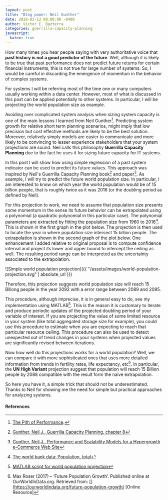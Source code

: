 ```yaml
---
layout: post
title: "Blog power: Neil Gunther"
date: 2018-03-12 08:00:00 -0400
author: Victor E. Bazterra
categories: guerrilla-capacity-planning
javascript:
  katex: true
---
```


How many times you hear people saying with very authoritative voice that **past history is not a good predictor of the future**. Well, although it is likely to be true that past performance does not predict future returns for certain financial instruments, this is not true for large number of systems. So, I would be careful in discarding the emergence of momentum in the behavior of complex systems.

For systems I will be referring most of the time one or many computers usually working within a data center. However, most of what is discussed in this post can be applied potentially to other systems. In particular, I will be projecting the world population size as example.

Avoiding over complicated system analysis when sizing system capacity is one of the main lessons I learned from Neil Gunther[^1]. Predicting system growth for relative short term planning scenarios, might imply that low precision but cost effective methods are likely to be the best solution. Moreover, relatively simply models are easier to communicate and more likely to be convincing to lesser experience stakeholders that your system projections are sound. Neil calls this philosophy **Guerrilla Capacity Planning** due to the fact he uses it for sizing future capacity for IT systems.

In this post I will show how using simple regression of a past system indicator can be used to predict its future values. This approach was inspired by Neil's Guerrilla Capacity Planning book[^2] and paper[^3]. As example, I will try to predict the future world population size. In particular, I am interested to know on which year the world population would be of 15 billion people, that is roughly twice as it was 2016 (or the doubling period as defined by Neil).

For this projection to work, we need to assume that population size presents some momentum in the sense its future behavior can be extrapolated using a polynomial (a quadratic polynomial in this particular case). The polynomial parameters are extracted by fitting the population size from 1960 to 2016[^4]. This is shown in the first graph in the plot below. The projection is then used to locate the year in where population size intersect 15 billion people. The extrapolation is shown in the second graph of the plot below. One enhancement I added relative to original proposal is to compute confidence interval and project its lower and upper bound to intercept the ceiling as well. The resulting period range can be interpreted as the uncertainty associated to the extrapolation.

![Simple world population projection]({{ "/assets/images/world-population-projection.svg" | absolute_url }})

Therefore, this projection suggests world population size will reach 15 Billong people in the year 2092 with a error range between 2089 and 2095.

This procedure, although imprecise, it is in general easy to do, see my implementation using MATLAB[^5]. This is the reason it is customary to iterate and produce periodic updates of the projected doubling period of your variable of interest. If you are projecting the value of some limited resource in your system (like total aggregated storage size for example), you could use this procedure to estimate when you are expecting to reach that particular resource ceiling. This procedure can also be used to detect unexpected out of trend changes in your systems when projected values are significantly revised between iterations.

Now how well do this projections works for a world population? Well, we can compare it with more sophisticated ones that uses more detailed information from trends in fertility rates, life expectancy, etc[^6]. In particular, the **UN High Variant** projection suggest that population will reach 15 Billion people by 2088 compatible with the result form the naive extrapolation.

So here you have it, a simple trick that should not be underestimated. Thanks to Neil for showing me the need for simple but practical approaches for analyzing systems.  

#### References

[^1]: [The Pith of Performance](http://perfdynamics.blogspot.com/).

[^2]: [Gunther, Neil J., Guerrilla Capacity Planning, chapter 8](http://www.springer.com/us/book/9783540261384)

[^3]: [Gunther, Neil J., Performance and Scalability Models for a Hypergrowth e-Commerce Web Site](https://arxiv.org/pdf/cs/0012022.pdf)

[^4]: [The world bank data: Population, total](https://data.worldbank.org/indicator/SP.POP.TOTL)

[^5]: [MATLAB script for world population projection](https://github.com/baites/examples/blob/master/analyses/matlab/population_projection.m)

[^6]: Max Roser (2017) – ‘Future Population Growth’. Published online at OurWorldInData.org. Retrieved from: [](https://ourworldindata.org/future-population-growth/ [Online Resource]
